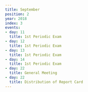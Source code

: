 ```yaml
---
title: September
position: 2
year: 2018
index: 3
events:
- day: 11
  title: 1st Periodic Exam
- day: 12
  title: 1st Periodic Exam
- day: 13
  title: 1st Periodic Exam
- day: 14
  title: 1st Periodic Exam
- day: 22
  title: General Meeting
- day: 22
  title: Distribution of Report Card
---
```



